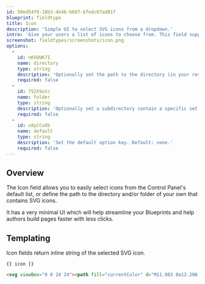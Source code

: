 ```yaml
---
id: 50ed54f8-18b3-4b46-b0d7-6fedc07ad81f
blueprint: fieldtype
title: Icon
description: 'Simple UI to select SVG icons from a dropdown.'
intro: 'Give your users a list of icons to choose from. This field supports search and keyboard commands, and can be configured to use your own icons or ones managed by Statamic.'
screenshot: fieldtypes/screenshots/icon.png
options:
  -
    id: nKVDUK7I
    name: directory
    type: string
    description: 'Optionally set the path to the directory (in your resources folder) containing desired icons. Default: uses system icons.'
    required: false
  -
    id: 752XSotc
    name: folder
    type: string
    description: 'Optionally set a subdirectory contain a specific set of icons.'
    required: false
  -
    id: u8yCCuXb
    name: default
    type: string
    description: 'Set the default option key. Default: none.'
    required: false
---
```

## Overview

The Icon field allows you to easily select icons from the Control Panel's default list, or define the path to the directory and/or folder of your own that contains SVG icons.

It has a very minimal UI which will help streamline your Blueprints and help authors build pages faster with less clicks.


## Templating

Icon fields return inline string of the selected SVG icon.

```
{{ icon }}
```

```html
<svg viewBox="0 0 24 24"><path fill="currentColor" d="M11.983 0a12.206 12.206 0 0 0-8.51 3.653A11.8 11.8 0 0 0 0 12.207C-.008 18.712 5.26 23.992 11.765 24h.249c6.678-.069 12.04-5.531 11.986-12.209C24.015 5.293 18.76.013 12.262-.003L11.983 0zM10.5 16.542a1.475 1.475 0 0 1 1.421-1.529l.028-.001h.027c.82.002 1.492.651 1.523 1.47a1.475 1.475 0 0 1-1.419 1.529l-.03.001h-.027a1.53 1.53 0 0 1-1.523-1.47zM11 12.5v-6a1 1 0 0 1 2 0v6a1 1 0 0 1-2 0z"></path></svg>
```
